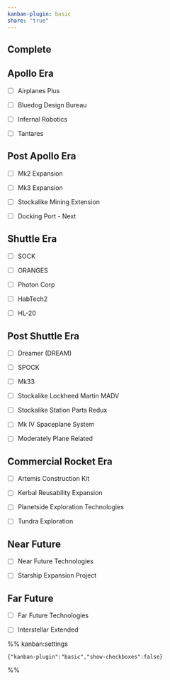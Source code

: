 ```yaml
---
kanban-plugin: basic
share: "true"
---
```



## Complete



## Apollo Era

- [ ] Airplanes Plus
- [ ] Bluedog Design Bureau
- [ ] Infernal Robotics
- [ ] Tantares


## Post Apollo Era

- [ ] Mk2 Expansion
- [ ] Mk3 Expansion
- [ ] Stockalike Mining Extension
- [ ] Docking Port - Next


## Shuttle Era

- [ ] SOCK
- [ ] ORANGES
- [ ] Photon Corp
- [ ] HabTech2
- [ ] HL-20


## Post Shuttle Era

- [ ] Dreamer (DREAM)
- [ ] SPOCK
- [ ] Mk33
- [ ] Stockalike Lockheed Martin MADV
- [ ] Stockalike Station Parts Redux
- [ ] Mk IV Spaceplane System
- [ ] Moderately Plane Related


## Commercial Rocket Era

- [ ] Artemis Construction Kit
- [ ] Kerbal Reusability Expansion
- [ ] Planetside Exploration Technologies
- [ ] Tundra Exploration


## Near Future

- [ ] Near Future Technologies
- [ ] Starship Expansion Project


## Far Future

- [ ] Far Future Technologies
- [ ] Interstellar Extended




%% kanban:settings
```
{"kanban-plugin":"basic","show-checkboxes":false}
```
%%